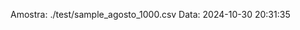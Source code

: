  Amostra: ./test/sample_agosto_1000.csv
                               Data: 2024-10-30 20:31:35
                        